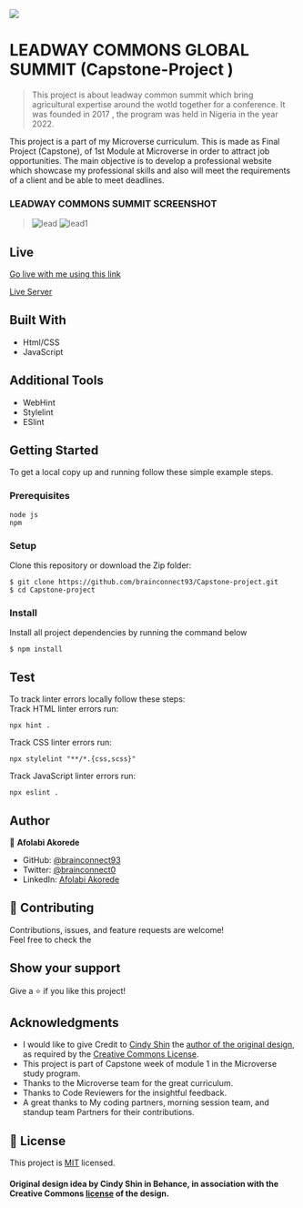 [![](https://img.shields.io/badge/Microverse-Afolabi%20Akorede-blueviolet)](https://github.com/brainconnect93)


# LEADWAY COMMONS GLOBAL SUMMIT (Capstone-Project )

> This project is about leadway common summit which bring agricultural expertise around the wotld together for a conference. It was founded in 2017 , the program was held in Nigeria in the year 2022.


This project is a part of my Microverse curriculum. This is made as Final Project (Capstone), of 1st Module at Microverse in order to attract job opportunities. The main objective is to develop a professional website which showcase my professional skills and also will meet the requirements of a client and be able to meet deadlines.

### LEADWAY COMMONS SUMMIT SCREENSHOT

>![lead](https://user-images.githubusercontent.com/78634841/188432836-a477a847-6515-4a33-8ac5-9ae930ad0547.png)
![lead1](https://user-images.githubusercontent.com/78634841/188432853-d6568147-e5b1-4628-ab10-78348c7b78fe.png)


## Live
[Go live with me using this link](https://www.loom.com/share/aafc27401a3d49e886d5f814fa74d449)


[Live Server](https://brainconnect93.github.io/Capstone-project/)

## Built With

- Html/CSS
- JavaScript

## Additional Tools

- WebHint
- Stylelint
- ESlint

## Getting Started
To get a local copy up and running follow these simple example steps.

### Prerequisites
```
node js
npm
```

### Setup
Clone this repository or download the Zip folder:
```
$ git clone https://github.com/brainconnect93/Capstone-project.git
$ cd Capstone-project
```

### Install
Install all project dependencies by running the command below
```
$ npm install
```

## Test
To track linter errors locally follow these steps:  
Track HTML linter errors run:
```
npx hint .
```
Track CSS linter errors run:
```
npx stylelint "**/*.{css,scss}"
```
Track JavaScript linter errors run:
```
npx eslint .
```

## Author
👤 **Afolabi Akorede**

- GitHub: [@brainconnect93](https://github.com/brainconnect93)
- Twitter: [@brainconnect0](https://twitter.com/brainconnect0)
- LinkedIn: [Afolabi Akorede](https://linkedin.com/in/brainconnect93)

## 🤝 Contributing

Contributions, issues, and feature requests are welcome!  
Feel free to check the

## Show your support

Give a ⭐️ if you like this project!

## Acknowledgments

- I would like to give Credit to [Cindy Shin](https://www.behance.net/adagio07) the [author of the original design](https://www.behance.net/gallery/29845175/CC-Global-Summit-2015), as required by the [Creative Commons License](https://creativecommons.org/licenses/).
- This project is part of Capstone week of module 1 in the Microverse study program.
- Thanks to the Microverse team for the great curriculum.
- Thanks to Code Reviewers for the insightful feedback.
- A great thanks to My coding partners, morning session team, and standup team Partners for their contributions.

## 📝 License

This project is [MIT](./MIT.md) licensed.

#### Original design idea by **Cindy Shin in Behance**, in association with the Creative Commons [license](./MIT.md) of the design.
<br />
